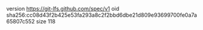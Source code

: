 version https://git-lfs.github.com/spec/v1
oid sha256:cc08d43f2b425e53fa293a8c2f2bbd6dbe21d809e93699700fe0a7a65807c552
size 118
